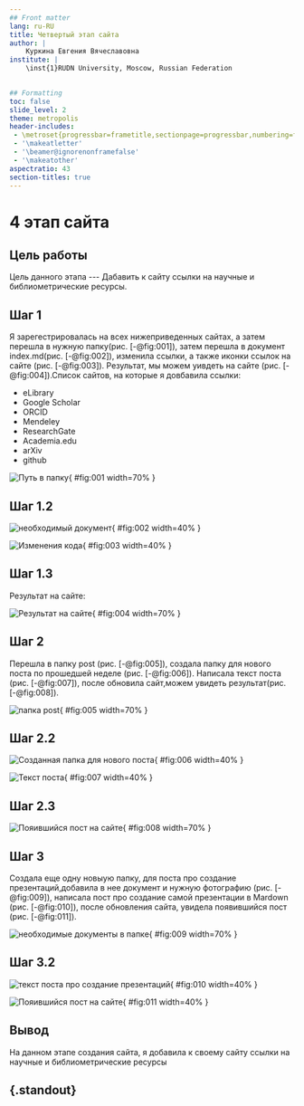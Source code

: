 ```yaml
---
## Front matter
lang: ru-RU
title: Четвертый этап сайта
author: |
	Куркина Евгения Вячеславовна
institute: |
	\inst{1}RUDN University, Moscow, Russian Federation
	

## Formatting
toc: false
slide_level: 2
theme: metropolis
header-includes: 
 - \metroset{progressbar=frametitle,sectionpage=progressbar,numbering=fraction}
 - '\makeatletter'
 - '\beamer@ignorenonframefalse'
 - '\makeatother'
aspectratio: 43
section-titles: true
---
```


# 4 этап сайта

## Цель работы

Цель данного этапа --- Дабавить к сайту ссылки на научные и библиометрические ресурсы.

## Шаг 1

Я зарегестрировалась на всех нижеприведенных сайтах, а затем перешла в нужную папку(рис. [-@fig:001]), затем перешла в документ index.md(рис. [-@fig:002]), изменила ссылки, а также иконки ссылок на сайте (рис. [-@fig:003]). Результат, мы можем уивдеть на сайте (рис. [-@fig:004]).Список сайтов, на которые я довбавила ссылки:
 - eLibrary
 - Google Scholar 
 - ORCID
 - Mendeley 
 - ResearchGate
 - Academia.edu
 - arXiv 
 - github

![Путь в папку](image/Скрин1.png){ #fig:001 width=70% }

## Шаг 1.2

![необходимый документ](image/Скрин2.png){ #fig:002 width=40% }

![Изменения кода](image/Скрин3.png){ #fig:003 width=40% }

## Шаг 1.3
Результат на сайте:

![Результат на сайте](image/Скрин4.png){ #fig:004 width=70% }

## Шаг 2

Перешла в папку post (рис. [-@fig:005]), создала папку для нового поста по прошедшей неделе (рис. [-@fig:006]). Написала текст поста (рис. [-@fig:007]), после обновила сайт,можем увидеть результат(рис. [-@fig:008]).

![папка post](image/Скрин5.png){ #fig:005 width=70% }

## Шаг 2.2

![Созданная папка для нового поста](image/Скрин6.png){ #fig:006 width=40% }

![Текст поста ](image/Скрин7.png){ #fig:007 width=40% }

## Шаг 2.3

![Пояившийся пост на сайте](image/Скрин8.png){ #fig:008 width=70% }


## Шаг 3

Создала еще одну новыую папку, для поста про создание презентаций,добавила в нее документ и нужную фотографию (рис. [-@fig:009]), написала пост про создание самой презентации в Mardown (рис. [-@fig:010]), после обновления сайта, увидела появившийся пост (рис. [-@fig:011]).

![необходимые документы в папке](image/Скрин8.png){ #fig:009 width=70% }

## Шаг 3.2

![текст поста про создание презентаций](image/Скрин8.png){ #fig:010 width=40% }

![Пояившийся пост на сайте](image/Скрин8.png){ #fig:011 width=40% }


## Вывод

На данном этапе создания сайта, я добавила к своему сайту ссылки на научные и библиометрические ресурсы

## {.standout}


